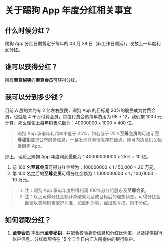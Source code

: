 # 关于踢狗 App 年度分红相关事宜

## 什么时候分红？

踢狗 App 分红日期暂定于每年的 03 月 28 日（非工作日顺延），发放上一年度利润分红。

## 谁可以获得分红？

所有**至尊秘钥**的**至尊会员**可获得分红。

## 我可以分到多少钱？

目前 A 股的大约有 2 亿左右股民，踢狗 App 的目标是 20%的股民成为付费会员，也就是 4 千万付费会员，每位付费会员每年费用为 98 \* 12，我们按 1000 元计算。那么理论上每年销售总额为：40000000 x 1000 = 400 亿。

> 踢狗 App 承诺年利润率不低于 25%，如若低于 25%**至尊会员**均可出示**至尊秘钥**要求公布财务信息，一旦发现财务信息存在疑点，即可向执法机关起诉踢狗 App。

综上，理论上踢狗 App 年度利润最低为：40000000000 x 25% = 10 亿。

1. 前 100 名**至尊会员**可得分红金额为：100000000 x 1 / 50,000 = 20 万元。
2. 第 100 名之后的**至尊会员**可得分红金额为：1000000000 x 1 / 100,0000 = 10 万元。

> 1. 注：踢狗 App 承诺年度所得利润 100%分红给股东及**至尊会员**。
> 1. 注：以上可得分红金额计算结果为达成目标后的理想状态，可得分红金额请以实际销售情况为准，如盈利为零，或出现亏损，则不分红。

## 如何领取分红？

1. **至尊会员** 需出示[**至尊秘钥**](./%E4%BB%80%E4%B9%88%E6%98%AF%E6%98%9F%E8%80%80%E7%A7%98%E9%92%A5%E5%92%8C%E8%87%B3%E5%B0%8A%E7%A7%98%E9%92%A5%EF%BC%9F.md#至尊秘钥)，并配合校验身份信息和分红比例值，以及提供银行账户信息。分红款项将在 15 个工作日内汇入所提供的银行账户。
